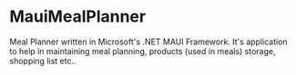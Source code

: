 # MauiMealPlanner

Meal Planner written in Microsoft's .NET MAUI Framework. It's application to help in maintaining meal planning, products (used in meals) storage, shopping list etc..
